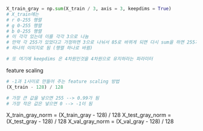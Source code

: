 ```py
X_train_gray = np.sum(X_train / 3, axis = 3, keepdims = True)
# X_train에는 
# r 0-255 행렬
# g 0-255 행렬
# b 0-255 행렬
# 이 각각 있는데 이를 각각 3으로 나눔 
# 만약 각 255가 있었다고 가정하면 3으로 나눠서 85로 바뀌게 되면 다시 sum을 하면 255가 되므로 
# 하나의 이미지로 됨 (행렬 하나로 바뀜)

# 또 여기에 keepdims 은 4차원인것을 4차원으로 유지하라는 파라미터
```

feature scaling
```py
# -1과 1사이로 만들어 주는 feature scaling 방법
(X_train - 128) / 128

# 가장 큰 값을 넣으면 255 --> 0.99가 됨
# 가장 작은 값은 넣으면 0 --> -1이 됨
```


X_train_gray_norm = (X_train_gray - 128) / 128
X_test_gray_norm = (X_test_gray - 128) / 128
X_val_gray_norm = (X_val_gray - 128) / 128